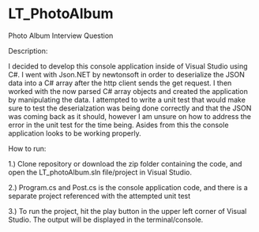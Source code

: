 # LT_PhotoAlbum

Photo Album Interview Question

Description:

I decided to develop this console application inside of Visual Studio using C#. I went with Json.NET by newtonsoft in order to deserialize the JSON data
into a C# array after the http client sends the get request. I then worked with the now parsed C# array objects and created the application by manipulating
the data. I attempted to write a unit test that would make sure to test the deserialzation was being done correctly and that the JSON was coming back 
as it should, however I am unsure on how to address the error in the unit test for the time being. Asides from this the console application looks to be
working properly.

How to run:

1.) Clone repository or download the zip folder containing the code, and open the LT_photoAlbum.sln file/project in Visual Studio.

2.) Program.cs and Post.cs is the console application code, and there is a separate project referenced with the attempted unit test

3.) To run the project, hit the play button in the upper left corner of Visual Studio. The output will be displayed in the terminal/console.

